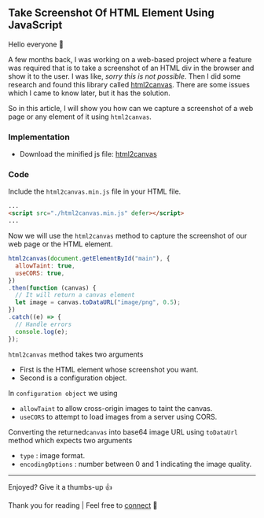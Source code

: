 ## Take Screenshot Of HTML Element Using JavaScript

Hello everyone 👋

A few months back, I was working on a web-based project where a feature was required that is to take a screenshot of an HTML div in the browser and show it to the user. I was like, *sorry this is not possible*. Then I did some research and found this library called [html2canvas](https://html2canvas.hertzen.com/). There are some issues which I came to know later, but it has the solution.

So in this article, I will show you how can we capture a screenshot of a web page or any element of it using `html2canvas`.

### Implementation

- Download the minified js file: [html2canvas](https://html2canvas.hertzen.com/dist/html2canvas.min.js)

### Code

Include the `html2canvas.min.js` file in your HTML file.

```HTML
...
<script src="./html2canvas.min.js" defer></script>
...
```

Now we will use the `html2canvas` method to capture the screenshot of our web page or the HTML element.

```javascript
html2canvas(document.getElementById("main"), {
  allowTaint: true,
  useCORS: true,
})
.then(function (canvas) {
  // It will return a canvas element
  let image = canvas.toDataURL("image/png", 0.5);
})
.catch((e) => {
  // Handle errors
  console.log(e);
});
```
`html2canvas` method takes two arguments
- First is the HTML element whose screenshot you want.
- Second is a configuration object.

In `configuration object` we using
- `allowTaint` to allow cross-origin images to taint the canvas.
- `useCORS` to attempt to load images from a server using CORS.

Converting the returned`canvas` into base64 image URL using `toDataUrl` method which expects two arguments
- `type` : image format.
- `encodingOptions` : number between 0 and 1 indicating the image quality.

---

Enjoyed? Give it a thumbs-up 👍

Thank you for reading | Feel free to [connect](https://bibekkakati.me) 👋